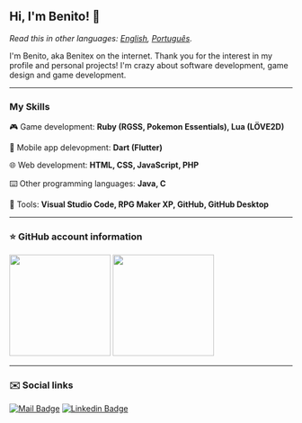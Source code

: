 ## Hi, I'm Benito! 👋

*Read this in other languages: [English](README.eng.md), [Português](README.md).*

I'm Benito, aka Benitex on the internet. Thank you for the interest in my profile and personal projects! I'm crazy about software development, game design and game development.

---

### My Skills

🎮 Game development: **Ruby (RGSS, Pokemon Essentials), Lua (LÖVE2D)**

📱 Mobile app delevopment: **Dart (Flutter)**

🌐 Web development: **HTML, CSS, JavaScript, PHP**

⌨️ Other programming languages: **Java, C**

🔧 Tools: **Visual Studio Code, RPG Maker XP, GitHub, GitHub Desktop**

---

### ⭐ GitHub account information

<img height="180em" src="https://github-readme-stats.vercel.app/api?username=Benitex&show_icons=true&layout=compactt"/> <img height="180em" src="https://github-readme-stats.vercel.app/api/top-langs/?username=Benitex&langs_count=6&layout=compact&exclude_repo=Pokemon-Burning-Scales"/>

---

### ✉️ Social links

[![Mail Badge](https://img.shields.io/badge/Gmail-D14836?style=for-the-badge&logo=gmail&logoColor=white)](mailto:benitoapepe@yahoo.com.br) [![Linkedin Badge](https://img.shields.io/badge/LinkedIn-0077B5?style=for-the-badge&logo=linkedin&logoColor=white)](https://www.linkedin.com/in/benito-andr%C3%A9-pepe-08960519a/)
